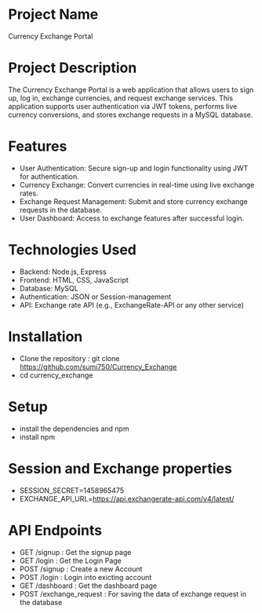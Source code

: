 # Project Name
Currency Exchange Portal
# Project Description
The Currency Exchange Portal is a web application that allows users to sign up, log in, exchange currencies, and request exchange 
services. This application supports user authentication via JWT tokens, performs live currency conversions,
and stores exchange requests in a MySQL database.

# Features
- User Authentication: Secure sign-up and login functionality using JWT for authentication.
- Currency Exchange: Convert currencies in real-time using live exchange rates.
- Exchange Request Management: Submit and store currency exchange requests in the database.
- User Dashboard: Access to exchange features after successful login.

# Technologies Used
- Backend: Node.js, Express
- Frontend: HTML, CSS, JavaScript
- Database: MySQL
- Authentication: JSON or Session-management
- API: Exchange rate API (e.g., ExchangeRate-API or any other service)

# Installation
- Clone the repository : git clone https://github.com/sumi750/Currency_Exchange
- cd currency_exchange

# Setup
- install the dependencies and npm 
- install npm

# Session and Exchange properties
- SESSION_SECRET=1458965475
- EXCHANGE_API_URL=https://api.exchangerate-api.com/v4/latest/

# API Endpoints
- GET /signup : Get the signup page
- GET /login : Get the Login Page
- POST /signup : Create a new Account
- POST /login : Login into exicting account
- GET /dashboard : Get the dashboard page
- POST /exchange_request : For saving the data of exchange request in the database

